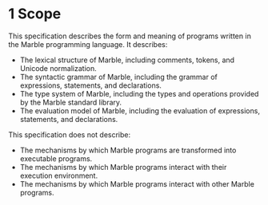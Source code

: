 # 1 Scope

This specification describes the form and meaning of programs written in the Marble programming language. It describes:

- The lexical structure of Marble, including comments, tokens, and Unicode normalization.
- The syntactic grammar of Marble, including the grammar of expressions, statements, and declarations.
- The type system of Marble, including the types and operations provided by the Marble standard library.
- The evaluation model of Marble, including the evaluation of expressions, statements, and declarations.

This specification does not describe:

- The mechanisms by which Marble programs are transformed into executable programs.
- The mechanisms by which Marble programs interact with their execution environment.
- The mechanisms by which Marble programs interact with other Marble programs.
